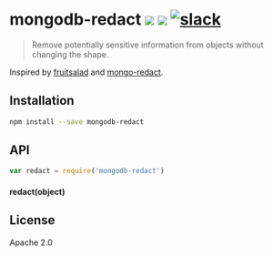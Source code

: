 # mongodb-redact [![][npm_img]][npm_url] [![][travis_img]][travis_url] [![slack][slack_img]][slack_url]

> Remove potentially sensitive information from objects without changing the shape.

Inspired by [fruitsalad][fruitsalad] and [mongo-redact][mongo-redact].

## Installation

```bash
npm install --save mongodb-redact
```

## API

```javascript
var redact = require('mongodb-redact')
```
#### redact(object)

## License

Apache 2.0

[travis_img]: https://secure.travis-ci.org/mongodb-js/mongodb-redact.svg?branch=master
[travis_url]: https://travis-ci.org/mongodb-js/mongodb-redact
[npm_img]: https://img.shields.io/npm/v/mongodb-redact.svg
[npm_url]: https://www.npmjs.org/package/mongodb-redact
[LogEntry]: #logentry
[mongodb-ns]: https://github.com/mongodb-js/ns
[slack_url]: https://slack.mongodb.parts/
[slack_img]: https://slack.mongodb.parts/badge.svg
[fruitsalad]: https://github.com/rueckstiess/fruitsalad
[mongo-redact]: https://github.com/jonrangel/mongo-redact
